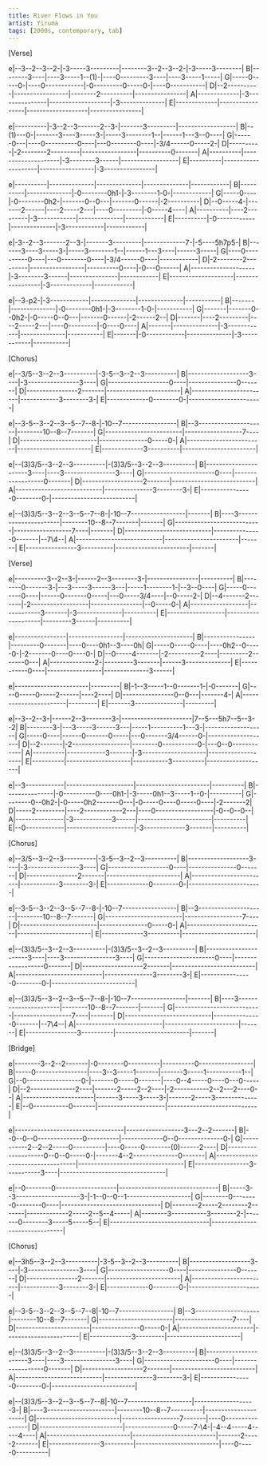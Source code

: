 ```yaml
---
title: River Flows in You
artist: Yiruma
tags: [2000s, contemporary, tab]
---
```


[Verse]
 
e|--3--2--3--2-|-3-----3---------|--------3--2--3--2-|-3-----3--------|
B|--------3----|----3-----1--(1)-|----0---------3----|----3-----1-----|
G|-----0-----0-|----0------------|-0---------0-----0-|----0-----------|
D|--2----------|-----------------|--------2----------|----------------|
A|-------------|-3---------------|-------------------|-3--------------|
E|-------------|-----------------|-------------------|----------------|
 
e|----------|-3--2--3-------2--3-|-------3---------|------------------|
B|--(1)---0-|-------3----3-----3-|-----3--------1--|------1---3--0----|
G|------0---|----0----------0----|---0--------0----|-3/4------0-----2-|
D|----------|-2--------2---------|-----------------|----------0-------|
A|----------|--------------------|-3--------3------|------------------|
E|----------|--------------------|-----------------|-3----------------|
 
e|----------|--------------|--------------|--------------|------------|
B|----------|--------------|-0--------0h1-|-3--------1-0-|------------|
G|-----0----|-0--------0h2-|-------0--0---|-------0------|-2----------|
D|--0-----4-|-------2------|----2-----2---|----0---------|-0-----4----|
A|----------|----2---------|-3------------|--------------|------------|
E|----------|-0------------|--------------|-3------------|------------|
 
e|-3--2--3-------2--3-|-------3---------|-------------7-|-5----5h7p5-|
B|-------3----3-----3-|-----3--------1--|------1---3----|------3-----|
G|----0----------0----|---0--------0----|-3/4------0----|------------|
D|-2--------2---------|-----------------|----------0----|-0---0------|
A|--------------------|-3--------3------|---------------|------------|
E|--------------------|-----------------|-3-------------|------------|
 
e|--3-p2-|-3------------|--------------|--------------|-----------|
B|-------|--------------|-0--------0h1-|-3--------1-0-|-----------|
G|-------|-------0--0h2-|-0-----0--0---|-------0------|-2------2--|
D|-------|----2---------|----2-----2---|----0---------|-0----0----|
A|-------|--------------|-3------------|--------------|-----------|
E|-------|-0------------|--------------|-3------------|-----------|
 
 
[Chorus]
 
e|--3/5--3--2--3----------|-3-5--3--2--3----------|
B|-------------------3----|-3----------------3----|
G|-------------------0----|---------------0-------|
D|----------------2-------|-----------------------|
A|------------------------|------------3--------3-|
E|-------------0--------0-|-----------------------|
 
e|--3-5--3--2--3--5--7--8-|-10--7-----------------|
B|--3---------------------|--------10--8--7-------|
G|------------------------|------------------7----|
D|------------------------|---------------0-----0-|
A|------------------------|-----------------------|
E|-------------3----------|-----------------------|
 
e|--(3)3/5--3--2--3----------|-(3)3/5--3--2--3----------|
B|----------------------3----|----3----------------3----|
G|----------------------0----|------------------0-------|
D|-------------------2-------|--------------------------|
A|---------------------------|---------------3--------3-|
E|----------------0--------0-|--------------------------|
 
e|--(3)3/5--3--2--3--5--7--8-|-10--7-----------------|-------|
B|----3----------------------|--------10--8--7-------|-------|
G|---------------------------|------------------7----|-------|
D|---------------------------|---------------0-------|--7\4--|
A|---------------------------|-----------------------|-------|
E|----------------3----------|-----------------------|-------|
 
 
[Verse]
 
e|----------3--2--3-|------2--3--------3-|----------------|----------|
B|--------0-------3-|---3-----3------3---|-----1--------1-|--3--0----|
G|-----0-------0----|------0-------0-----|---0-----3/4----|--0-----2-|
D|--4-------2-------|-2------------------|----------------|--0-----0-|
A|------------------|------------3-------|-3--------------|----------|
E|------------------|--------------------|---------3------|----------|
 
e|----------------|-----------------|---------------------|
B|----------------|---------0-------|----0----0h1--3----0h|
G|-----0-----0----|----0h2--0-----0-|-2-------0----0----0-|
D|--0-----4-------|-2----------2----|---------2-------0---|
A|--------------2-|---------3-------|------3--------------|
E|-----------0----|-----------------|--------------3------|
 
e|-----------------------|---------|
B|-1--3-----1--0-------1-|-0-------|
G|----0-----0-----2------|----2----|
D|----------------0--0---|-------4-|
A|-----------------------|---------|
E|-------3---------------|---------|
 
e|--3--2--3-|------2--3--------3-|----------------------|7--5---5h7--5--3--2|
B|--------3-|---3-----3------3---|-----1----------1---3-|-------------------|
G|-----0----|------0-------0-----|---0-------3/4------0-|-------------------|
D|--2-------|-2------------------|--------0-----------0-|---0--0------------|
A|----------|------------3-------|-3--------------------|-------------------|
E|----------|--------------------|-----------3----------|-------------------|
 
e|--3------------|---------------------|-----------------------|----------|
B|---------------|-0----------0----0h1-|-3-----0h1--3-----1--0-|----------|
G|--------0--0h2-|-0-----0h2-------0---|-0-----0----0-----0----|-2-------2|
D|-----2---------|----2------------2---|----0------------------|-0--0--0--|
A|---------------|-3------------3------|-----------------------|----------|
E|--0------------|---------------------|-3-------------3-------|----------|
 
 
[Chorus]
 
e|--3/5--3--2--3----------|-3-5--3--2--3----------|
B|-------------------3----|-3----------------3----|
G|-------------------0----|---------------0-------|
D|----------------2-------|-----------------------|
A|------------------------|------------3--------3-|
E|-------------0--------0-|-----------------------|
 
e|--3-5--3--2--3--5--7--8-|-10--7-----------------|
B|--3---------------------|--------10--8--7-------|
G|------------------------|------------------7----|
D|------------------------|---------------0-----0-|
A|------------------------|-----------------------|
E|-------------3----------|-----------------------|
 
e|--(3)3/5--3--2--3----------|-(3)3/5--3--2--3----------|
B|----------------------3----|----3----------------3----|
G|----------------------0----|------------------0-------|
D|-------------------2-------|--------------------------|
A|---------------------------|---------------3--------3-|
E|----------------0--------0-|--------------------------|
 
e|--(3)3/5--3--2--3--5--7--8-|-10--7-----------------|-------|
B|----3----------------------|--------10--8--7-------|-------|
G|---------------------------|------------------7----|-------|
D|---------------------------|---------------0-------|--7\4--|
A|---------------------------|-----------------------|-------|
E|----------------3----------|-----------------------|-------|
 
 
[Bridge]
 
e|--------3--2--2-------|-0--------0----------|----------0-----------------|
B|-----0----------------|----3--3-----1-------|-------3-----1-----------1--|
G|--0-----------------0-|-------0-----0-------|----0--4-----0----0---0-----|
D|--2--------------2----|-------2-----2--2----|-2-----------2--2---2----0--|
A|----------------------|-------3-----3-----3-|-------2-----3--------------|
E|--0-----------0-------|---------------------|----------------------------|
 
e|----------------------------------|------------------3---2--2-------|
B|--0--0--0--------------0----------|-------------0--0--------------0-|
G|-----------2--2--2-----0----------|----0-----0--------(0)------2----|
D|--------------------0--0--0-----0-|-------4--2--------------0-------|
A|----------------------------------|---------------------------------|
E|-----------------3-----------3----|---------------------------------|
 
e|--0--------0-------------------|-------------------------------|
B|-----3--3--------------------3-|-1--0--0--1--------------------|
G|--------0--------0--------0----|-------------------------------|
D|--------2-----2--------2-------|-------------2-----2--5--4-----|
A|--------3-----------3--------2-|-------0--------3-----5-----5--|
E|-------------------------------|-------------------------------|
 
 
[Chorus]
 
e|--3h5--3--2--3----------|-3-5--3--2--3----------|
B|-------------------3----|-3----------------3----|
G|-------------------0----|---------------0-------|
D|----------------2-------|-----------------------|
A|------------------------|------------3--------3-|
E|-------------0--------0-|-----------------------|
 
e|--3-5--3--2--3--5--7--8|-10--7-----------------|
B|--3--------------------|--------10--8--7-------|
G|-----------------------|------------------7----|
D|-----------------------|---------------0-----0-|
A|-----------------------|-----------------------|
E|-------------3---------|-----------------------|
 
e|--(3)3/5--3--2--3----------|-(3)3/5--3--2--3----------|
B|----------------------3----|----3----------------3----|
G|----------------------0----|------------------0-------|
D|-------------------2-------|--------------------------|
A|---------------------------|---------------3--------3-|
E|----------------0--------0-|--------------------------|
 
e|--(3)3/5--3--2--3--5--7--8|-10--7--------------------|-------------------3-|
B|----3---------------------|--------10--8--7----------|---------------------|
G|--------------------------|------------------7-------|----0----------------|
D|--------------------------|---------------0-----7-\4-|-4--4-----4-----4----|
A|--------------------------|--------------------------|-------2-----2-------|
E|----------------3---------|--------------------------|----0-----0----------|